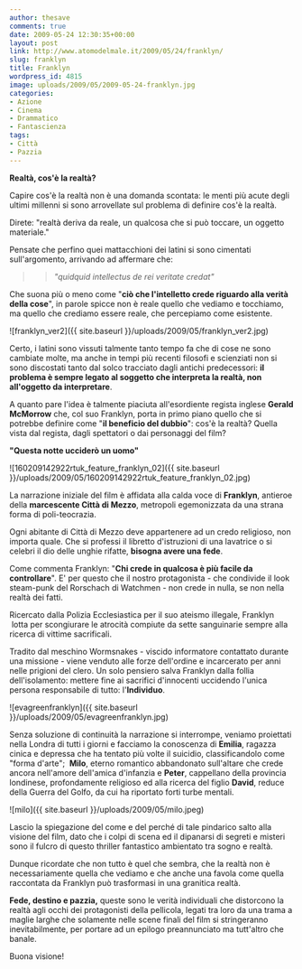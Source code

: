 ```yaml
---
author: thesave
comments: true
date: 2009-05-24 12:30:35+00:00
layout: post
link: http://www.atomodelmale.it/2009/05/24/franklyn/
slug: franklyn
title: Franklyn
wordpress_id: 4815
image: uploads/2009/05/2009-05-24-franklyn.jpg
categories:
- Azione
- Cinema
- Drammatico
- Fantascienza
tags:
- Città
- Pazzia
---
```


**Realtà, cos'è la realtà?**

Capire cos'è la realtà non è una domanda scontata: le menti più acute degli ultimi millenni si sono arrovellate sul problema di definire cos'è la realtà.

Direte: "realtà deriva da reale, un qualcosa che si può toccare, un oggetto materiale."

Pensate che perfino quei mattacchioni dei latini si sono cimentati sull'argomento, arrivando ad affermare che:

<blockquote>

> 
> _"quidquid intellectus de rei veritate credat"_
> 
> 
</blockquote>

Che suona più o meno come "**ciò che l'intelletto crede riguardo alla verità della cose**", in parole spicce non è reale quello che vediamo e tocchiamo, ma quello che crediamo essere reale, che percepiamo come esistente.

![franklyn_ver2]({{ site.baseurl }}/uploads/2009/05/franklyn_ver2.jpg)

Certo, i latini sono vissuti talmente tanto tempo fa che di cose ne sono cambiate molte, ma anche in tempi più recenti filosofi e scienziati non si sono discostati tanto dal solco tracciato dagli antichi predecessori: **il problema è sempre legato al soggetto che interpreta la realtà, non all'oggetto da interpretare**.

A quanto pare l'idea è talmente piaciuta all'esordiente regista inglese **Gerald McMorrow** che, col suo Franklyn, porta in primo piano quello che si potrebbe definire come "**il beneficio del dubbio**": cos'è la realtà? Quella vista dal regista, dagli spettatori o dai personaggi del film?

**"Questa notte ucciderò un uomo"**

![160209142922rtuk_feature_franklyn_02]({{ site.baseurl }}/uploads/2009/05/160209142922rtuk_feature_franklyn_02.jpg)

La narrazione iniziale del film è affidata alla calda voce di **Franklyn**, antieroe della **marcescente Città di Mezzo**, metropoli egemonizzata da una strana forma di poli-teocrazia.

Ogni abitante di Città di Mezzo deve appartenere ad un credo religioso, non importa quale. Che si professi il libretto d'istruzioni di una lavatrice o si celebri il dio delle unghie rifatte, **bisogna avere una fede**.

Come commenta Franklyn: "**Chi crede in qualcosa è più facile da controllare**". E' per questo che il nostro protagonista - che condivide il look steam-punk del Rorschach di Watchmen - non crede in nulla, se non nella realtà dei fatti.

Ricercato dalla Polizia Ecclesiastica per il suo ateismo illegale, Franklyn  lotta per scongiurare le atrocità compiute da sette sanguinarie sempre alla ricerca di vittime sacrificali.

Tradito dal meschino Wormsnakes - viscido informatore contattato durante una missione - viene venduto alle forze dell'ordine e incarcerato per anni nelle prigioni del clero. Un solo pensiero salva Franklyn dalla follia dell'isolamento: mettere fine ai sacrifici d'innocenti uccidendo l'unica persona responsabile di tutto: l'**Individuo**.

![evagreenfranklyn]({{ site.baseurl }}/uploads/2009/05/evagreenfranklyn.jpg)

Senza soluzione di continuità la narrazione si interrompe, veniamo proiettati nella Londra di tutti i giorni e facciamo la conoscenza di **Emilia**, ragazza cinica e depressa che ha tentato più volte il suicidio, classificandolo come "forma d'arte";  **Milo**, eterno romantico abbandonato sull'altare che crede ancora nell'amore dell'amica d'infanzia e **Peter**, cappellano della provincia londinese, profondamente religioso ed alla ricerca del figlio **David**, reduce della Guerra del Golfo, da cui ha riportato forti turbe mentali.

![milo]({{ site.baseurl }}/uploads/2009/05/milo.jpeg)

Lascio la spiegazione del come e del perché di tale pindarico salto alla visione del film, dato che i colpi di scena ed il dipanarsi di segreti e misteri sono il fulcro di questo thriller fantastico ambientato tra sogno e realtà.

Dunque ricordate che non tutto è quel che sembra, che la realtà non è necessariamente quella che vediamo e che anche una favola come quella raccontata da Franklyn può trasformasi in una granitica realtà.

**Fede, destino e pazzia,** queste sono le verità individuali che distorcono la realtà agli occhi dei protagonisti della pellicola, legati tra loro da una trama a maglie larghe che solamente nelle scene finali del film si stringeranno inevitabilmente, per portare ad un epilogo preannunciato ma tutt'altro che banale.

Buona visione!
